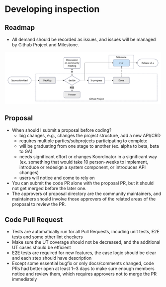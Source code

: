 # Developing inspection

## Roadmap

- All demand should be recorded as issues, and issues will be managed by Github Project and Milestone.

<div>
  <img src="./img/roadmap.png" alt="Koordinator roadmap">
</div>

## Proposal

- When should I submit a proposal before coding?
    - big changes, e.g., changes the project structure, add a new API/CRD
    - requires multiple parties/subprojects participating to complete
    - will be graduating from one stage to another (ex. alpha to beta, beta to GA)
    - needs significant effort or changes Koordinator in a significant way (ex. something that would take 10 person-weeks to implement, introduce or redesign a system component, or introduces API changes)
    - users will notice and come to rely on
- You can submit the code PR alone with the proposal PR, but it should not get merged before the later one.
- The approvers of proposal directory are the community maintainers, and maintainers should involve those approvers of the related areas of the proposal to review the PR.

## Code Pull Request

- Tests are automatically run for all Pull Requests, incuding unit tests, E2E tests and some other lint checkers
- Make sure the UT coverage should not be decreased, and the additional UT cases should be efficient
- E2E tests are required for new features, the case logic should be clear and each step should have description
- Except some essential bugfix or only docs/comments changed, code PRs had better open at least 1~3 days to make sure enough members notice and review them, which requires approvers not to merge the PR immediately
